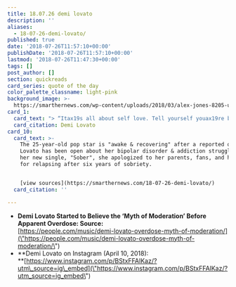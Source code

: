 ```yaml
---
title: 18.07.26 demi lovato
description: ''
aliases:
  - 18-07-26-demi-lovato/
published: true
date: '2018-07-26T11:57:10+00:00'
publishDate: '2018-07-26T11:57:10+00:00'
lastmod: '2018-07-26T11:47:30+00:00'
tags: []
post_author: []
section: quickreads
card_series: quote of the day
color_palette_classname: light-pink
background_image: >-
  https://smarthernews.com/wp-content/uploads/2018/03/alex-jones-8205-unsplash-360x360.jpg
card_1:
  card_text: "> “Itax19s all about self love. Tell yourself youax19re beautiful daily. Be gentle with yourself.”nnDemi Lovato"
  card_citation: Demi Lovato
card_10:
  card_text: >-
    The 25-year-old pop star is "awake & recovering" after a reported overdose.
    Lovato has been open about her bipolar disorder & addiction struggles. In
    her new single, "Sober", she apologized to her parents, fans, and herself
    for relapsing after six years of sobriety.


    [view sources](https://smarthernews.com/18-07-26-demi-lovato/)
  card_citation: ''

---
```

*   **Demi Lovato Started to Believe the ‘Myth of Moderation’ Before Apparent Overdose: Source:**  
    [https://people.com/music/demi-lovato-overdose-myth-of-moderation/](\"https://people.com/music/demi-lovato-overdose-myth-of-moderation/\")
*   **Demi Lovato on Instagram (April 10, 2018):  
    **[https://www.instagram.com/p/BStxFFAlKaz/?utm\_source=ig\_embed](\"https://www.instagram.com/p/BStxFFAlKaz/?utm_source=ig_embed\")